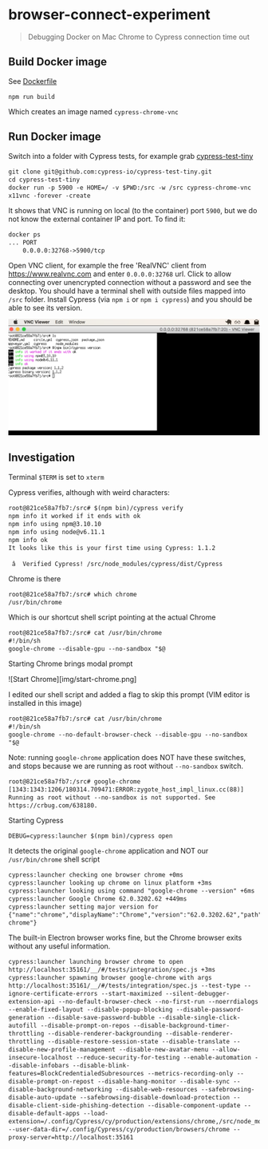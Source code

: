 # browser-connect-experiment
> Debugging Docker on Mac Chrome to Cypress connection time out

## Build Docker image

See [Dockerfile](Dockerfile)

```
npm run build
```

Which creates an image named `cypress-chrome-vnc`

## Run Docker image

Switch into a folder with Cypress tests, for example grab
[cypress-test-tiny](https://github.com/cypress-io/cypress-test-tiny)

```
git clone git@github.com:cypress-io/cypress-test-tiny.git
cd cypress-test-tiny
docker run -p 5900 -e HOME=/ -v $PWD:/src -w /src cypress-chrome-vnc x11vnc -forever -create
```

It shows that VNC is running on local (to the container) port `5900`, but we do
not know the external container IP and port. To find it:

```
docker ps
... PORT
    0.0.0.0:32768->5900/tcp
```

Open VNC client, for example the free 'RealVNC' client from https://www.realvnc.com
and enter `0.0.0.0:32768` url. Click to allow connecting over unencrypted
connection without a password and see the desktop. You should have a terminal shell
with outside files mapped into `/src` folder. Install Cypress (via `npm i` or
`npm i cypress`) and you should be able to see its version.

![Cypress version](img/vnc-docker.png)

## Investigation

Terminal `$TERM` is set to `xterm`

Cypress verifies, although with weird characters:

```
root@821ce58a7fb7:/src# $(npm bin)/cypress verify
npm info it worked if it ends with ok
npm info using npm@3.10.10
npm info using node@v6.11.1
npm info ok
It looks like this is your first time using Cypress: 1.1.2

 â  Verified Cypress! /src/node_modules/cypress/dist/Cypress
```

Chrome is there

```
root@821ce58a7fb7:/src# which chrome
/usr/bin/chrome
```

Which is our shortcut shell script pointing at the actual Chrome

```
root@821ce58a7fb7:/src# cat /usr/bin/chrome
#!/bin/sh
google-chrome --disable-gpu --no-sandbox "$@
```

Starting Chrome brings modal prompt

![Start Chrome][img/start-chrome.png]

I edited our shell script and added a flag to skip this prompt (VIM editor is
installed in this image)

```
root@821ce58a7fb7:/src# cat /usr/bin/chrome
#!/bin/sh
google-chrome --no-default-browser-check --disable-gpu --no-sandbox "$@
```

Note: running `google-chrome` application does NOT have these switches, and
stops because we are running as root without `--no-sandbox` switch.

```
root@821ce58a7fb7:/src# google-chrome
[1343:1343:1206/180314.709471:ERROR:zygote_host_impl_linux.cc(88)] Running as root without --no-sandbox is not supported. See https://crbug.com/638180.
```

Starting Cypress

```
DEBUG=cypress:launcher $(npm bin)/cypress open
```

It detects the original `google-chrome` application and NOT our `/usr/bin/chrome`
shell script

```
cypress:launcher checking one browser chrome +0ms
cypress:launcher looking up chrome on linux platform +3ms
cypress:launcher looking using command "google-chrome --version" +6ms
cypress:launcher Google Chrome 62.0.3202.62 +449ms
cypress:launcher setting major version for {"name":"chrome","displayName":"Chrome","version":"62.0.3202.62","path":"google-chrome"}
```

The built-in Electron browser works fine, but the Chrome browser exits without
any useful information.

```
cypress:launcher launching browser chrome to open http://localhost:35161/__/#/tests/integration/spec.js +3ms
cypress:launcher spawning browser google-chrome with args http://localhost:35161/__/#/tests/integration/spec.js --test-type --ignore-certificate-errors --start-maximized --silent-debugger-extension-api --no-default-browser-check --no-first-run --noerrdialogs --enable-fixed-layout --disable-popup-blocking --disable-password-generation --disable-save-password-bubble --disable-single-click-autofill --disable-prompt-on-repos --disable-background-timer-throttling --disable-renderer-backgrounding --disable-renderer-throttling --disable-restore-session-state --disable-translate --disable-new-profile-management --disable-new-avatar-menu --allow-insecure-localhost --reduce-security-for-testing --enable-automation --disable-infobars --disable-blink-features=BlockCredentialedSubresources --metrics-recording-only --disable-prompt-on-repost --disable-hang-monitor --disable-sync --disable-background-networking --disable-web-resources --safebrowsing-disable-auto-update --safebrowsing-disable-download-protection --disable-client-side-phishing-detection --disable-component-update --disable-default-apps --load-extension=/.config/Cypress/cy/production/extensions/chrome,/src/node_modules/cypress/dist/Cypress/resources/app/packages/extension/theme --user-data-dir=/.config/Cypress/cy/production/browsers/chrome --proxy-server=http://localhost:35161
```
